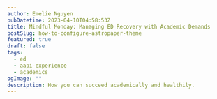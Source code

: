 ```yaml
---
author: Emelie Nguyen
pubDatetime: 2023-04-10T04:58:53Z
title: Mindful Monday: Managing ED Recovery with Academic Demands
postSlug: how-to-configure-astropaper-theme
featured: true
draft: false
tags:
  - ed
  - aapi-experience
  - academics
ogImage: ""
description: How you can succeed academically and healthily.
---
```


